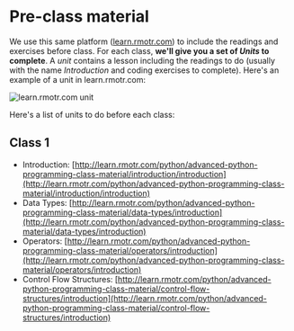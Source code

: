 # Pre-class material

We use this same platform ([learn.rmotr.com](http://learn.rmotr.com/)) to include the readings and exercises before class. For each class, **we'll give you a set of _Units_ to complete**. A _unit_ contains a lesson including the readings to do (usually with the name _Introduction_ and coding exercises to complete). Here's an example of a unit in learn.rmotr.com: 

![learn.rmotr.com unit](http://i.imgur.com/1cWVI5b.png)

Here's a list of units to do before each class:

## Class 1

 * Introduction: [http://learn.rmotr.com/python/advanced-python-programming-class-material/introduction/introduction](http://learn.rmotr.com/python/advanced-python-programming-class-material/introduction/introduction)
 * Data Types: [http://learn.rmotr.com/python/advanced-python-programming-class-material/data-types/introduction](http://learn.rmotr.com/python/advanced-python-programming-class-material/data-types/introduction)
 * Operators: [http://learn.rmotr.com/python/advanced-python-programming-class-material/operators/introduction](http://learn.rmotr.com/python/advanced-python-programming-class-material/operators/introduction)
 * Control Flow Structures: [http://learn.rmotr.com/python/advanced-python-programming-class-material/control-flow-structures/introduction](http://learn.rmotr.com/python/advanced-python-programming-class-material/control-flow-structures/introduction)
